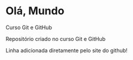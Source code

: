 # Olá, Mundo
 Curso Git e GitHub

 Repositório criado no curso Git e GitHub
 
 Linha adicionada diretamente pelo site do github!

